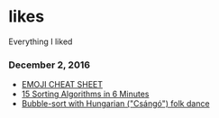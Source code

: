 # likes
Everything I liked

### December 2, 2016
- [EMOJI CHEAT SHEET](http://www.webpagefx.com/tools/emoji-cheat-sheet/) 
- [15 Sorting Algorithms in 6 Minutes](https://www.youtube.com/watch?v=kPRA0W1kECg)
- [Bubble-sort with Hungarian ("Csángó") folk dance](https://www.youtube.com/watch?v=lyZQPjUT5B4)